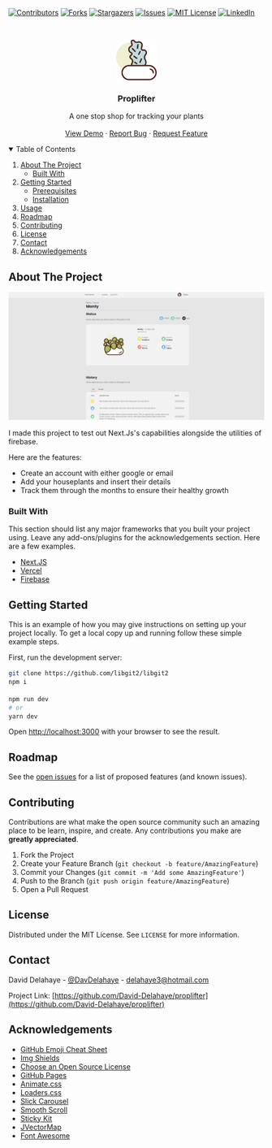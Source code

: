 
<!-- PROJECT SHIELDS -->
<!--
*** I'm using markdown "reference style" links for readability.
*** Reference links are enclosed in brackets [ ] instead of parentheses ( ).
*** See the bottom of this document for the declaration of the reference variables
*** for contributors-url, forks-url, etc. This is an optional, concise syntax you may use.
*** https://www.markdownguide.org/basic-syntax/#reference-style-links
-->
[![Contributors][contributors-shield]][contributors-url]
[![Forks][forks-shield]][forks-url]
[![Stargazers][stars-shield]][stars-url]
[![Issues][issues-shield]][issues-url]
[![MIT License][license-shield]][license-url]
[![LinkedIn][linkedin-shield]][linkedin-url]



<!-- PROJECT LOGO -->
<br />
<p align="center">
  <a href="https://github.com/othneildrew/Best-README-Template">
    <img src="public\svg\007-botanic.svg" alt="Logo" width="80" height="80">
  </a>

  <h3 align="center">Proplifter</h3>

  <p align="center">
    A one stop shop for tracking your plants
    <br />
    <br />
    <a href="https://github.com/David-Delahaye/proplifter">View Demo</a>
    ·
    <a href="https://github.com/David-Delahaye/proplifter/issues">Report Bug</a>
    ·
    <a href="https://github.com/David-Delahaye/proplifter/issues">Request Feature</a>
  </p>
</p>



<!-- TABLE OF CONTENTS -->
<details open="open">
  <summary>Table of Contents</summary>
  <ol>
    <li>
      <a href="#about-the-project">About The Project</a>
      <ul>
        <li><a href="#built-with">Built With</a></li>
      </ul>
    </li>
    <li>
      <a href="#getting-started">Getting Started</a>
      <ul>
        <li><a href="#prerequisites">Prerequisites</a></li>
        <li><a href="#installation">Installation</a></li>
      </ul>
    </li>
    <li><a href="#usage">Usage</a></li>
    <li><a href="#roadmap">Roadmap</a></li>
    <li><a href="#contributing">Contributing</a></li>
    <li><a href="#license">License</a></li>
    <li><a href="#contact">Contact</a></li>
    <li><a href="#acknowledgements">Acknowledgements</a></li>
  </ol>
</details>



<!-- ABOUT THE PROJECT -->
## About The Project

[![Product Name Screen Shot][product-screenshot]](https://example.com)

I made this project to test out Next.Js's capabilities alongside the utilities of firebase.

Here are the features:
* Create an account with either google or email
* Add your houseplants and insert their details
* Track them through the months to ensure their healthy growth

### Built With

This section should list any major frameworks that you built your project using. Leave any add-ons/plugins for the acknowledgements section. Here are a few examples.
* [Next.JS](https://nextjs.org)
* [Vercel](https://vercel.com)
* [Firebase](https://firebase.google.com)


<!-- GETTING STARTED -->
## Getting Started

This is an example of how you may give instructions on setting up your project locally.
To get a local copy up and running follow these simple example steps.

First, run the development server:

```bash
git clone https://github.com/libgit2/libgit2
npm i

npm run dev
# or
yarn dev
```

Open [http://localhost:3000](http://localhost:3000) with your browser to see the result.


<!-- ROADMAP -->
## Roadmap

See the [open issues](https://github.com/David-Delahaye/proplifter/issues) for a list of proposed features (and known issues).



<!-- CONTRIBUTING -->
## Contributing

Contributions are what make the open source community such an amazing place to be learn, inspire, and create. Any contributions you make are **greatly appreciated**.

1. Fork the Project
2. Create your Feature Branch (`git checkout -b feature/AmazingFeature`)
3. Commit your Changes (`git commit -m 'Add some AmazingFeature'`)
4. Push to the Branch (`git push origin feature/AmazingFeature`)
5. Open a Pull Request



<!-- LICENSE -->
## License

Distributed under the MIT License. See `LICENSE` for more information.



<!-- CONTACT -->
## Contact

David Delahaye - [@DavDelahaye](https://twitter.com/DavDelahaye) - delahaye3@hotmail.com

Project Link: [https://github.com/David-Delahaye/proplifter](https://github.com/David-Delahaye/proplifter)



<!-- ACKNOWLEDGEMENTS -->
## Acknowledgements
* [GitHub Emoji Cheat Sheet](https://www.webpagefx.com/tools/emoji-cheat-sheet)
* [Img Shields](https://shields.io)
* [Choose an Open Source License](https://choosealicense.com)
* [GitHub Pages](https://pages.github.com)
* [Animate.css](https://daneden.github.io/animate.css)
* [Loaders.css](https://connoratherton.com/loaders)
* [Slick Carousel](https://kenwheeler.github.io/slick)
* [Smooth Scroll](https://github.com/cferdinandi/smooth-scroll)
* [Sticky Kit](http://leafo.net/sticky-kit)
* [JVectorMap](http://jvectormap.com)
* [Font Awesome](https://fontawesome.com)





<!-- MARKDOWN LINKS & IMAGES -->
<!-- https://www.markdownguide.org/basic-syntax/#reference-style-links -->
[contributors-shield]: https://img.shields.io/github/contributors/David-Delahaye/proplifter.svg?style=for-the-badge
[contributors-url]: https://github.com/David-Delahaye/proplifter/graphs/contributors
[forks-shield]: https://img.shields.io/github/forks/David-Delahaye/proplifter.svg?style=for-the-badge
[forks-url]: https://github.com/David-Delahaye/proplifter/network/members
[stars-shield]: https://img.shields.io/github/stars/David-Delahaye/proplifter.svg?style=for-the-badge
[stars-url]: https://github.com/David-Delahaye/proplifter/stargazers
[issues-shield]: https://img.shields.io/github/issues/David-Delahaye/proplifter.svg?style=for-the-badge
[issues-url]: https://github.com/David-Delahaye/proplifter/issues
[license-shield]: https://img.shields.io/github/license/David-Delahaye/proplifter.svg?style=for-the-badge
[license-url]: https://github.com/David-Delahaye/proplifter/blob/master/LICENSE.txt
[linkedin-shield]: https://img.shields.io/badge/-LinkedIn-black.svg?style=for-the-badge&logo=linkedin&colorB=555
[linkedin-url]: https://www.linkedin.com/in/david-delahaye-5643381b8/
[product-screenshot]: public\ProplifterResponsive.png

